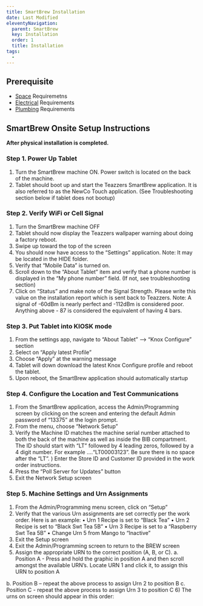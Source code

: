```yaml
---
title: SmartBrew Installation
date: Last Modified 
eleventyNavigation:
  parent: SmartBrew
  key: Installation
  order: 1
  title: Installation
tags:
  -  
---
```

## Prerequisite
- [Space](/smartbrew/space-specs/) Requiremetns
- [Electrical](/smartbrew/electrical-specs/) Requirements
- [Plumbing](/smartbrew/plumbing-specs/) Requirements

## SmartBrew Onsite Setup Instructions
**After physical installation is completed.**

### Step 1. Power Up Tablet

 1) Turn the SmartBrew machine ON. Power switch is located on the back of the machine.
 2) Tablet should boot up and start the Teazzers SmartBrew application. It is also referred to as the
 NewCo Touch application. (See Troubleshooting section below if tablet does not bootup)

### Step 2. Verify WiFi or Cell Signal

1) Turn the SmartBrew machine OFF
2) Tablet should now display the Teazzers wallpaper warning about doing a factory reboot.
3) Swipe up toward the top of the screen
4) You should now have access to the “Settings” application. Note: It may be located in the HIDE
folder.
5) Verify that “Mobile Data” is turned on.
6) Scroll down to the “About Tablet” item and verify that a phone number is displayed in the “My
phone number” field. (If not, see troubleshooting section)
7) Click on “Status” and make note of the Signal Strength. Please write this value on the installation
report which is sent back to Teazzers.
Note: A signal of -60dBm is nearly perfect and -112dBm is considered poor. Anything above - 87 is considered the equivalent of having 4 bars.

### Step 3. Put Tablet into KIOSK mode
1. From the settings app, navigate to “About Tablet” --> “Knox Configure” section
2. Select on “Apply latest Profile”
3. Choose “Apply” at the warning message
4. Tablet will down download the latest Knox Configure profile and reboot the tablet.
5. Upon reboot, the SmartBrew application should automatically startup

### Step 4. Configure the Location and Test Communications
1) From the SmartBrew application, access the Admin/Programming screen by clicking on the
screen and entering the default Admin password of “13375” at the login prompt.
2) From the menu, choose “Network Setup”
3) Verify the Machine ID matches the machine serial number attached to both the back of the
machine as well as inside the BIB compartment. The ID should start with “LT” followed by 4 leading zeros, followed by a 4 digit number. For example ....“LT00003123”.
 Be sure there is no space after the “LT”.
) Enter the Store ID and Customer ID provided in the work order instructions.
5) Press the “Poll Server for Updates” button
6) Exit the Network Setup screen

### Step 5. Machine Settings and Urn Assignments
1) From the Admin/Programming menu screen, click on “Setup”
2) Verify that the various Urn assignments are set correctly per the work order. Here is an
example:
• Urn 1 Recipe is set to “Black Tea”
• Urn 2 Recipe is set to “Black Swt Tea 5B”
• Urn 3 Recipe is set to a “Raspberry Swt Tea 5B” • Change Urn 5 from Mango to “Inactive”
3) Exit the Setup screen
4) Exit the Admin/Programming screen to return to the BREW screen
5) Assign the appropriate URN to the correct position (A, B, or C).
a. Position A - Press and hold the graphic in position A and then scroll amongst the available URN’s. Locate URN 1 and click it, to assign this URN to position A

b. Position B – repeat the above process to assign Urn 2 to position B
c. Position C - repeat the above process to assign Urn 3 to position C
6) The urns on screen should appear in this order: